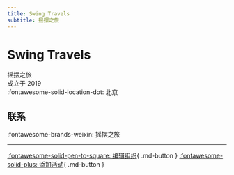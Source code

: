 ```yaml
---
title: Swing Travels
subtitle: 摇摆之旅
---
```


# Swing Travels

摇摆之旅  
成立于 2019  
:fontawesome-solid-location-dot: 北京  


## 联系

:fontawesome-brands-weixin: 摇摆之旅  

---

[:fontawesome-solid-pen-to-square: 编辑组织](https://github.com/swingdance/orgs/issues/new?assignees=&labels=update+org&projects=&template=03-update_entity.yml&title=Update%20Org%3A%20zh_CN%20%E2%80%A2%20Swing%20Travels&region=zh_CN&id=swing-travels&name=Swing%20Travels){ .md-button } [:fontawesome-solid-plus: 添加活动](https://github.com/swingdance/events/issues/new?assignees=&labels=add+event&projects=&template=02-add_entity.yml&title=Add%20Event%3A%20zh_CN%20%E2%80%A2%20%3CName%3E&region=zh_CN&province=Beijing&city=Beijing&org_id=swing-travels){ .md-button }
